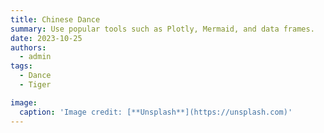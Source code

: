 ```yaml
---
title: Chinese Dance
summary: Use popular tools such as Plotly, Mermaid, and data frames.
date: 2023-10-25
authors:
  - admin
tags:
  - Dance
  - Tiger

image:
  caption: 'Image credit: [**Unsplash**](https://unsplash.com)'
---
```

